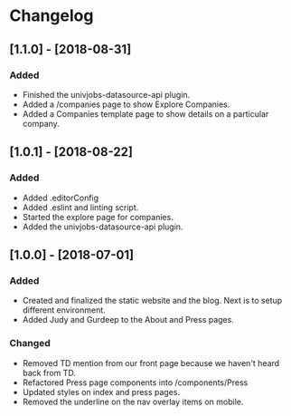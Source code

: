# Changelog

## [1.1.0] - [2018-08-31]
### Added
- Finished the univjobs-datasource-api plugin.
- Added a /companies page to show Explore Companies.
- Added a Companies template page to show details on a particular company.

## [1.0.1] - [2018-08-22]
### Added 
- Added .editorConfig
- Added .eslint and linting script.
- Started the explore page for companies.
- Added the univjobs-datasource-api plugin.

## [1.0.0] - [2018-07-01]
### Added 
- Created and finalized the static website and the blog. Next is to setup different environment.
- Added Judy and Gurdeep to the About and Press pages.

### Changed
- Removed TD mention from our front page because we haven't heard back from TD.
- Refactored Press page components into /components/Press
- Updated styles on index and press pages.
- Removed the underline on the nav overlay items on mobile.
